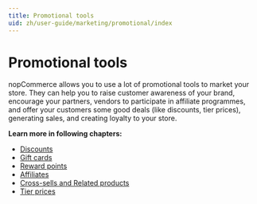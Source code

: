 ```yaml
---
title: Promotional tools
uid: zh/user-guide/marketing/promotional/index
---
```


# Promotional tools

nopCommerce allows you to use a lot of promotional tools to market your store. They can help you to raise customer awareness of your brand, encourage your partners, vendors to participate in affiliate programmes, and offer your customers some good deals (like discounts, tier prices), generating sales, and creating loyalty to your store.

**Learn more in following chapters:**

- [Discounts](xref:zh/user-guide/marketing/promotional/discounts/index)
- [Gift cards](xref:zh/user-guide/marketing/promotional/gift-cards)
- [Reward points](xref:zh/user-guide/marketing/promotional/reward-points)
- [Affiliates](xref:zh/user-guide/marketing/promotional/affiliates)
- [Cross-sells and Related products](xref:zh/user-guide/marketing/promotional/cross-sells-related-products)
- [Tier prices](xref:zh/user-guide/marketing/promotional/tier-prices)